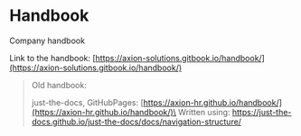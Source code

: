# Handbook

Company handbook

Link to the handbook: [https://axion-solutions.gitbook.io/handbook/](https://axion-solutions.gitbook.io/handbook/)

> Old handbook:&#x20;
>
> just-the-docs, GitHubPages: [https://axion-hr.github.io/handbook/](https://axion-hr.github.io/handbook/)\
> Written using: https://just-the-docs.github.io/just-the-docs/docs/navigation-structure/

